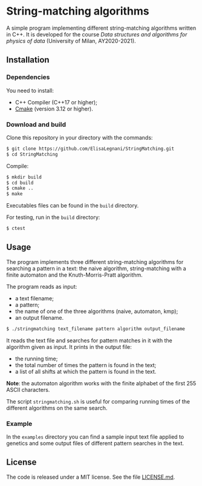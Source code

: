 # String-matching algorithms

A simple program implementing different string-matching algorithms written in C++. It is developed for the course *Data structures and algorithms for physics of data* (University of Milan, AY2020-2021).

## Installation

### Dependencies

You need to install:
- C++ Compiler (C++17 or higher);
- [Cmake](https://cmake.org/) (version 3.12 or higher).

### Download and build

Clone this repository in your directory with the commands: 
```sh
$ git clone https://github.com/ElisaLegnani/StringMatching.git
$ cd StringMatching
```

Compile:

```sh
$ mkdir build
$ cd build
$ cmake ..
$ make
```

Executables files can be found in the `build` directory.

For testing, run in the `build` directory:

```sh
$ ctest
```

## Usage

The program implements three different string-matching algorithms for searching a pattern in a text: the naive algorithm, string-matching with a finite automaton and the Knuth-Morris-Pratt algorithm.

The program reads as input:
- a text filename;
- a pattern;
- the name of one of the three algorithms (naive, automaton, kmp);
- an output filename.

```sh
$ ./stringmatching text_filename pattern algorithm output_filename
```

It reads the text file and searches for pattern matches in it with the algorithm given as input.
It prints in the output file:
- the running time;
- the total number of times the pattern is found in the text;
- a list of all shifts at which the pattern is found in the text.

**Note**: the automaton algorithm works with the finite alphabet of the first 255 ASCII characters.

The script `stringmatching.sh` is useful for comparing running times of the different algorithms on the same search.

### Example

In the `examples` directory you can find a sample input text file applied to genetics and some output files of different pattern searches in the text.

## License

The code is released under a MIT license. See the file [LICENSE.md](https://github.com/ElisaLegnani/StringMatching/blob/master/LICENSE.md).
